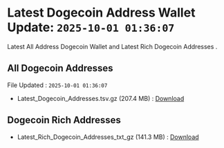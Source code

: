 # Latest Dogecoin Address Wallet Update: `2025-10-01 01:36:07`

Latest All Address Dogecoin Wallet and Latest Rich Dogecoin Addresses .

## All Dogecoin Addresses

File Updated : `2025-10-01 01:36:07`

- Latest_Dogecoin_Addresses.tsv.gz (207.4 MB) : [Download](https://github.com/Pymmdrza/Rich-Address-Wallet/releases/tag/Dogecoin)

## Dogecoin Rich Addresses

- Latest_Rich_Dogecoin_Addresses_txt_gz (141.3 MB) : [Download](https://github.com/Pymmdrza/Rich-Address-Wallet/releases/tag/Dogecoin)
